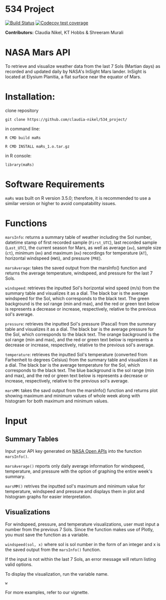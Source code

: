 # 534 Project

[![Build Status](https://travis-ci.org/claudia-nikel/maRs.svg?branch=master)](https://travis-ci.org/claudia-nikel/maRs)
[![Codecov test coverage](https://codecov.io/gh/claudia-nikel/maRs/branch/master/graph/badge.svg)](https://codecov.io/gh/claudia-nikel/maRs?branch=master)

**Contributors:** Claudia Nikel, KT Hobbs & Shreeram Murali

# NASA Mars API
To retrieve and visualize weather data from the last 7 Sols (Martian days) as recorded and updated daily by NASA's InSight Mars lander. InSight is located at Elysium Planitia, a flat surface near the equator of Mars.

# Installation:
clone repository

`git clone https://github.com/claudia-nikel/534_project/`

in command line:

`R CMD build maRs`

`R CMD INSTALL maRs_1.o.tar.gz`

in R console:

`library(maRs)`


# Software Requirements
`maRs` was built on R version 3.5.0; therefore, it is recommended to use a similar version or higher to avoid compatability issues.

# Functions
`marsInfo`: returns a summary table of weather including the Sol number, datetime stamp of first recorded sample (`First_UTC`), last recorded sample (`Last_UTC`), the current season for Mars, as well as average (`av`), sample size (`ct`), minimum (`mn`) and maximum (`mx`) recordings for temperature (`AT`), horizontal windspeed (`HWS`), and pressure (`PRE`).

`marsAverage`: takes the saved output from the marsInfo() function and returns the average temperature, windspeed, and pressure for the last 7 Sols.

`windspeed`: retrieves the inputted Sol's horizontal wind speed (m/s) from the summary table and visualizes it as a dial. The black bar is the average windspeed for the Sol, which corresponds to the black text. The green background is the sol range (min and max), and the red or green text below is represents a decrease or increase, respectively, relative to the previous sol's average.


`pressure`: retrieves the inputted Sol's pressure (Pascal) from the summary table and visualizes it as a dial. The black bar is the average pressure for the Sol, which corresponds to the black text. The orange background is the sol range (min and max), and the red or green text below is represents a decrease or increase, respectively, relative to the previous sol's average.

`temperature`: retrieves the inputted Sol's temperature (converted from Farhenheit to degrees Celsius) from the summary table and visualizes it as a dial. The black bar is the average temperature for the Sol, which corresponds to the black text. The blue background is the sol range (min and max), and the red or green text below is represents a decrease or increase, respectively, relative to the previous sol's average.

`marsMM`: takes the savd output from the marsInfo() function and returns plot showing maximum and minimum values of whole week along with histogram for both maximum and minimum values.



# Input

## Summary Tables
Input your API key generated on [NASA Open APIs](https://api.nasa.gov/?search=mars) into the function `marsInfo()`.

`marsAverage()` reports only daily average information for windspeed, temperature, and pressure with the option of graphing the entire week's summary.

`marsMM()` retrives the inputted sol's maximum and minimum value for temperature, windspeed and pressure and displays them in plot and histogram graphs for easier interpretation.


## Visualizations
For windspeed, pressure, and temperature visualizations, user must input a number from the previous 7 Sols. Since the function makes use of Plotly, you must save the function as a variable.

`windspeed(sol, x)` where sol is sol number in the form of an integer and x is the saved output from the `marsInfo()` function.

If the input is not within the last 7 Sols, an error message will return listing valid options.

To display the visualization, run the variable name.

`w`

For more examples, refer to our vignette.
